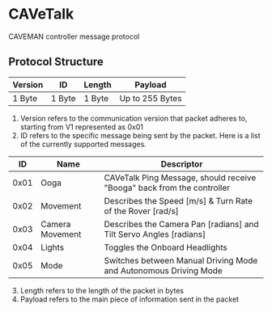 # CAVeTalk

CAVEMAN controller message protocol

## Protocol Structure

| Version | ID | Length | Payload |
| ----------- | ----------- | ----------- | ----------- |
| 1 Byte | 1 Byte | 1 Byte | Up to 255 Bytes |

1. Version refers to the communication version that packet adheres to, starting from V1 represented as 0x01
2. ID refers to the specific message being sent by the packet. Here is a list of the currently supported messages.

| ID | Name | Descriptor |
| ----------- | ----------- | ----------- |
| 0x01 |  Ooga | CAVeTalk Ping Message, should receive "Booga" back from the controller |
| 0x02 | Movement | Describes the Speed [m/s] & Turn Rate of the Rover [rad/s]  |
| 0x03 | Camera Movement | Describes the Camera Pan [radians] and Tilt Servo Angles [radians] |
| 0x04 | Lights |  Toggles the Onboard Headlights |
| 0x05 | Mode | Switches between Manual Driving Mode and Autonomous Driving Mode |

3. Length refers to the length of the packet in bytes
4. Payload refers to the main piece of information sent in the packet